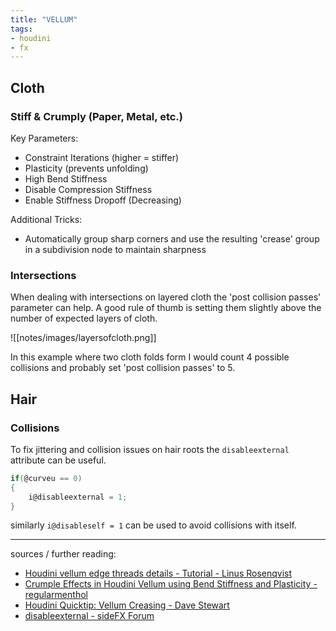 ```yaml
---
title: "VELLUM"
tags:
- houdini
- fx
---
```


## Cloth

### Stiff & Crumply (Paper, Metal, etc.)
Key Parameters:
- Constraint Iterations (higher = stiffer)
- Plasticity (prevents unfolding)
- High Bend Stiffness
- Disable Compression Stiffness
- Enable Stiffness Dropoff (Decreasing)

Additional Tricks:
- Automatically group sharp corners and use the resulting 'crease' group in a subdivision node to maintain sharpness

### Intersections
When dealing with intersections on layered cloth the 'post collision passes' parameter can help. A good rule of thumb is setting them slightly above the number of expected layers of cloth.

![[notes/images/layersofcloth.png]]

In this example where two cloth folds form I would count 4 possible collisions and probably set 'post collision passes' to 5.


## Hair

### Collisions
To fix jittering and collision issues on hair roots the `disableexternal` attribute can be useful.

```C
if(@curveu == 0)
{
	i@disableexternal = 1;
}
```

similarly `i@disableself = 1` can be used to avoid collisions with itself.

---

sources / further reading:
- [Houdini vellum edge threads details - Tutorial - Linus Rosenqvist](https://www.youtube.com/watch?v=3IidlkG-VmM)
- [Crumple Effects in Houdini Vellum using Bend Stiffness and Plasticity - regularmenthol](https://www.youtube.com/watch?v=64ujNBGQ7P8)
- [Houdini Quicktip: Vellum Creasing - Dave Stewart](https://vimeo.com/601670425)
- [disableexternal - sideFX Forum](https://www.sidefx.com/forum/topic/60379/?page=1)


